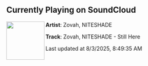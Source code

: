 ## Currently Playing on SoundCloud

[<img align="left" width="100" src="https://i1.sndcdn.com/artworks-ZgSm6ErerxbcRnSG-sGCNiQ-t500x500.png">](https://soundcloud.com/noiseprn/zovah-niteshade-still-here)

**Artist**: Zovah, NITESHADE 

**Track**: Zovah, NITESHADE - Still Here

Last updated at 8/3/2025, 8:49:35 AM
